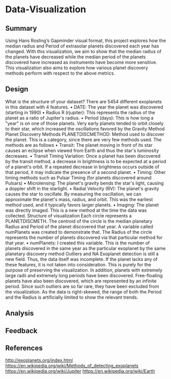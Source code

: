 # Data-Visualization

## Summary
Using Hans Rosling’s Gapminder visual format, this project explores how the median radius and Period of extrasolar planets discovered each year has changed. With this visualization, we aim to show that the median radius of the planets have decreased while the median period of the planets discovered have increased as instruments have become more sensitive. This visualization also aims to explore how various planet discovery methods perform with respect to the above metrics. 

## Design

What is the structure of your dataset?
There are 5454 different exoplanets in this dataset with 4 features. 
•	DATE: The year the planet was discovered (starting in 1990)
•	Radius R (rjupiter): This represents the radius of the planet as a ratio of Jupiter's radius.
•	Period (days): This is how long a "year" is on one of those planets. Very early planets tended to orbit closely to their star, which increased the oscillations favored by the Gravity Method
Planet Discovery Methods
PLANETDISCMETHOD: Method used to discover the planet. This is a category, since there are very few methods used. The methods are as follows
•	Transit: The planet moving in front of its star causes an eclipse when viewed from Earth and thus the star's luminosity decreases.
•	Transit Timing Variation: Once a planet has been discovered by the transit method, a decrease in brightness is to be expected at a period of a planet's orbit. If a repeated decrease in brightness occurs outside of that period, it may indicate the presence of a second planet. 
•	Timing: Other timing methods such as Pulsar Timing (for planets discovered around Pulsars)
•	Microlensing: The planet's gravity bends the star's light, causing a doppler shift in the starlight.
•	Radial Velocity (RV): The planet's gravity causes the star to oscillate. By measuring the oscillation, we can approximate the planet's mass, radius, and orbit. This was the earliest method used, and it typically favors larger planets. 
•	Imaging: The planet was directly imaged. This is a new method at the time the data was collected.
Structure of visualization
Each circle represents a PLANETDISCMETH. The centroid of the circle is the median planetary Radius and Period of the planet discovered that year. A variable called numPlanets was created to demonstrate that. The Radius of the circle represents the number of planets discovered via that particular method for that year. 
•	numPlanets: I created this variable. This is the number of planets discovered in the same year as the particular exoplanet by the same planetary discovery method 
Outliers and NA
Exoplanet detection is still a new field. Thus, the data itself was incomplete. If the planet lacks any of these features, it is not taken into consideration. This is purely for the purpose of preserving the visualization. In addition, planets with extremely large radii and extremely long periods have been discovered. Free-floating planets have also been discovered, which are represented by an infinite period. Since such outliers are so far rare, they have been excluded from the visualization. As the data is right-skewed, the range of both the Period and the Radius is artificially limited to show the relevant trends.

## Analysis

## Feedback

## References
 http://exoplanets.org/index.html
https://en.wikipedia.org/wiki/Methods_of_detecting_exoplanets
https://en.wikipedia.org/wiki/Jupiter
https://en.wikipedia.org/wiki/Earth
